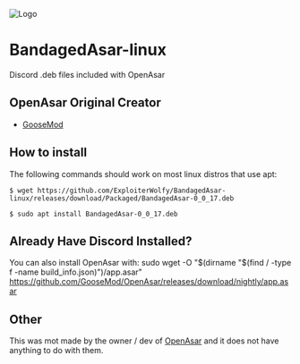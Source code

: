 
![Logo](https://i.ibb.co/qjRm3pR/Bandaged-Asar-Prototype.png)


# BandagedAsar-linux

Discord .deb files included with OpenAsar

## OpenAsar Original Creator

- [GooseMod](https://github.com/GooseMod)

## How to install
The following commands should work on most linux distros that use apt:

    $ wget https://github.com/ExploiterWolfy/BandagedAsar-linux/releases/download/Packaged/BandagedAsar-0_0_17.deb

    $ sudo apt install BandagedAsar-0_0_17.deb

## Already Have Discord Installed?
You can also install OpenAsar with:
    sudo wget -O "$(dirname "$(find / -type f -name build_info.json)")/app.asar" https://github.com/GooseMod/OpenAsar/releases/download/nightly/app.asar


## Other

This was mot made by the owner / dev of
[OpenAsar](https://openasar.dev/)
and it does not have anything to do with them.



